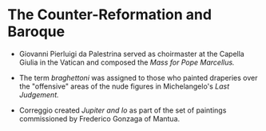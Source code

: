 # The Counter-Reformation and Baroque

* Giovanni Pierluigi da Palestrina served as choirmaster at the Capella Giulia in the Vatican and composed the *Mass for Pope Marcellus.*

* The term *braghettoni* was assigned to those who painted draperies over the "offensive" areas of the nude figures in Michelangelo's *Last Judgement.*

* Correggio created *Jupiter and Io* as part of the set of paintings commissioned by Frederico Gonzaga of Mantua.
